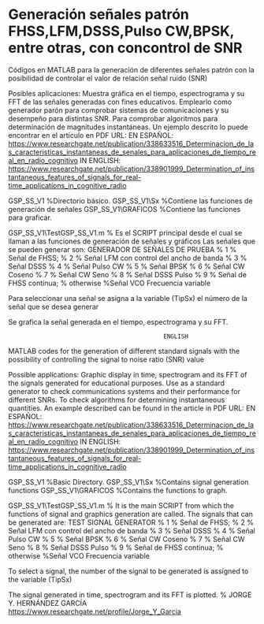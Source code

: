 # Generación señales patrón FHSS,LFM,DSSS,Pulso CW,BPSK, entre otras, con concontrol de SNR
Códigos en MATLAB para la generación de diferentes señales patrón con la posibilidad de controlar el valor de relación señal ruido (SNR)

Posibles aplicaciones:
Muestra gráfica en el tiempo, espectrograma y su FFT de las señales generadas con fines educativos.
Emplearlo como generador parón para comprobar sistemas de comunicaciones y su desempeño para distintas SNR.
Para comprobar algoritmos para determinación de magnitudes instantáneas. Un ejemplo descrito lo puede encontrar en el artículo en PDF URL:
EN ESPAÑOL:
https://www.researchgate.net/publication/338633516_Determinacion_de_las_caracteristicas_instantaneas_de_senales_para_aplicaciones_de_tiempo_real_en_radio_cognitivo
IN ENGLISH:
https://www.researchgate.net/publication/338901999_Determination_of_instantaneous_features_of_signals_for_real-time_applications_in_cognitive_radio 

GSP_SS_V1 %Directorio básico.
GSP_SS_V1\Sx %Contiene las funciones de generación de señales
GSP_SS_V1\GRAFICOS %Contiene las funciones para graficar.

GSP_SS_V1\TestGSP_SS_V1.m
%
Es el SCRIPT principal desde el cual se llaman a las funciones de generación de señales y gráficos
Las señales que se pueden generar son:
                                       GENERADOR DE SEÑALES DE PRUEBA
% 1 % Señal de FHSS; 
% 2 % Señal LFM con control del ancho de banda 
% 3 % Señal DSSS
% 4 % Señal Pulso CW
% 5 % Señal BPSK
% 6 % Señal CW Coseno
% 7 % Señal CW Seno
% 8 % Señal DSSS Pulso
% 9 % Señal de FHSS continua; 
% otherwise %Señal VCO Frecuencia variable


Para seleccionar una señal se asigna a la variable (TipSx) el número de la señal que se desea generar

Se grafica la señal generada en el tiempo, espectrograma y su FFT.
                                                
                                                ENGLISH
MATLAB codes for the generation of different standard signals with the possibility of controlling the signal to noise ratio (SNR) value

Possible applications:
Graphic display in time, spectrogram and its FFT of the signals generated for educational purposes.
Use as a standard generator to check communications systems and their performance for different SNRs.
To check algorithms for determining instantaneous quantities. An example described can be found in the article in PDF URL:
EN ESPAÑOL:
https://www.researchgate.net/publication/338633516_Determinacion_de_las_caracteristicas_instantaneas_de_senales_para_aplicaciones_de_tiempo_real_en_radio_cognitivo
IN ENGLISH:
https://www.researchgate.net/publication/338901999_Determination_of_instantaneous_features_of_signals_for_real-time_applications_in_cognitive_radio 

GSP_SS_V1 %Basic Directory.
GSP_SS_V1\Sx %Contains signal generation functions
GSP_SS_V1\GRAFICOS %Contains the functions to graph.

GSP_SS_V1\TestGSP_SS_V1.m
%
It is the main SCRIPT from which the functions of signal and graphics generation are called.
The signals that can be generated are:
                                          TEST SIGNAL GENERATOR
% 1 % Señal de FHSS; 
% 2 % Señal LFM con control del ancho de banda 
% 3 % Señal DSSS
% 4 % Señal Pulso CW
% 5 % Señal BPSK
% 6 % Señal CW Coseno
% 7 % Señal CW Seno
% 8 % Señal DSSS Pulso
% 9 % Señal de FHSS continua; 
% otherwise %Señal VCO Frecuencia variable


To select a signal, the number of the signal to be generated is assigned to the variable (TipSx)

The signal generated in time, spectrogram and its FFT is plotted.
% JORGE Y. HERNÁNDEZ GARCÍA
https://www.researchgate.net/profile/Jorge_Y_Garcia
